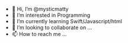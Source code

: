 - 👋 Hi, I’m @mysticmatty
- 👀 I’m interested in Programming
- 🌱 I’m currently learning Swift/Javascript/html
- 💞️ I’m looking to collaborate on ...
- 📫 How to reach me ...

<!---
mysticmatty/mysticmatty is a ✨ special ✨ repository because its `README.md` (this file) appears on your GitHub profile.
You can click the Preview link to take a look at your changes.
--->
